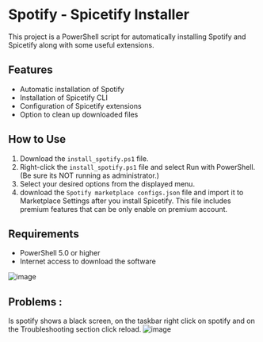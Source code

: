 # Spotify - Spicetify Installer

This project is a PowerShell script for automatically installing Spotify and Spicetify along with some useful extensions.

## Features

- Automatic installation of Spotify
- Installation of Spicetify CLI
- Configuration of Spicetify extensions
- Option to clean up downloaded files

## How to Use

1. Download the `install_spotify.ps1` file.
2. Right-click the `install_spotify.ps1` file and select Run with PowerShell. (Be sure its NOT running as administrator.)
3. Select your desired options from the displayed menu.
4. download the `Spotify marketplace configs.json` file and import it to Marketplace Settings after you install Spicetify. This file includes premium features that can be only enable on premium account.

## Requirements
- PowerShell 5.0 or higher
- Internet access to download the software

![image](https://github.com/user-attachments/assets/4ff8b164-c360-4e78-a582-0e94d86d5232)

## Problems :
Is spotify shows a black screen, on the taskbar right click on spotify and on the Troubleshooting section click reload.
![image](https://github.com/user-attachments/assets/c541b0df-3430-40ae-9d37-09baf1a3aabe)
